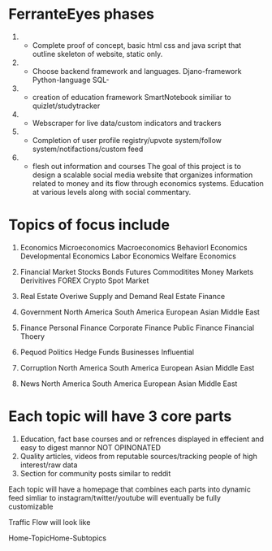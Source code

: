 # FerranteEyes phases

1.   - Complete proof of concept, basic html css and java script that outline skeleton of website, static only.
2.   - Choose backend framework and languages. Djano-framework Python-language SQL-
3.   - creation of education framework SmartNotebook similiar to quizlet/studytracker 
4.   - Webscraper for live data/custom indicators and trackers
5.   - Completion of user profile registry/upvote system/follow system/notifactions/custom feed
6.   - flesh out information and courses 
The goal of this project is to design a scalable social media website that organizes information related to money  and its flow through economics systems. Education at various levels along with social commentary.

# Topics of focus include                                       
1. Economics
  Microeconomics
  Macroeconomics
  Behaviorl Economics
  Developmental Economics
  Labor Economics
  Welfare Economics
  
2. Financial Market
  Stocks
  Bonds
  Futures
  Commoditites
  Money Markets
  Derivitives
  FOREX
  Crypto
  Spot Market
  
3. Real Estate
  Overiwe
  Supply and Demand
  Real Estate Finance
4. Government
  North America
  South America
  European
  Asian
  Middle East
5. Finance
 Personal Finance
 Corporate Finance
 Public Finance
 Financial Thoery
6. Pequod
  Politics
  Hedge Funds
  Businesses
  Influential
7. Corruption
  North America
  South America
  European
  Asian
  Middle East
8. News
  North America
  South America
  European
  Asian
  Middle East

# Each topic will have 3 core parts
1. Education, fact base courses and or refrences displayed in effecient and easy to digest mannor NOT OPINONATED
2. Quality articles, videos from reputable sources/tracking people of high interest/raw data 
3. Section for community posts similar to reddit 

Each topic will have a homepage that combines each parts into dynamic feed simliar to instagram/twitter/youtube will eventually be fully customizable

Traffic Flow will look like

Home-TopicHome-Subtopics




